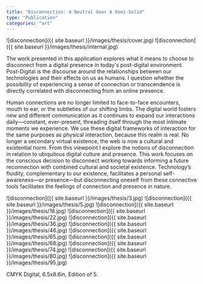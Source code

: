 ```yaml
---
title: "Disconnection: A Neutral Gear A Semi-Solid"
type: "Publication"
categories: "art"
---
```


![disconnection]({{ site.baseurl }}/images/thesis/cover.jpg)
![disconnection]({{ site.baseurl }}/images/thesis/internal.jpg)

The work presented in this application explores what it means to choose to disconnect from a digital presence in today's post-digital environment. Post-Digital is the discourse around the relationships between our technologies and their effects on us as humans. I question whether the possibility of experiencing a sense of connection or transcendence is directly correlated with disconnecting from an online presence.

Human connections are no longer limited to face-to-face encounters, mouth to ear, or the subtleties of our shifting limbs. The digital world fosters new and different communication as it continues to expand our interactions daily—constant, ever-present, threading itself through the most intimate moments we experience. We use these digital frameworks of interaction for the same purposes as physical interaction, because this realm is real. No longer a secondary virtual existence, the web is now a cultural and existential norm. From this viewpoint I explore the notions of disconnection in relation to ubiquitous digital culture and presence. This work focuses on the conscious decision to disconnect working towards informing a future reconnection with combined cultural and societal existence. Technology’s fluidity, complementary to our existence, facilitates a personal self-awareness—or presence—but disconnecting oneself from these connective tools facilitates the feelings of connection and
presence in nature.


![disconnection]({{ site.baseurl }}/images/thesis/3.jpg)
![disconnection]({{ site.baseurl }}/images/thesis/5.jpg)
![disconnection]({{ site.baseurl }}/images/thesis/18.jpg)
![disconnection]({{ site.baseurl }}/images/thesis/22.jpg)
![disconnection]({{ site.baseurl }}/images/thesis/36.jpg)
![disconnection]({{ site.baseurl }}/images/thesis/46.jpg)
![disconnection]({{ site.baseurl }}/images/thesis/65.jpg)
![disconnection]({{ site.baseurl }}/images/thesis/68.jpg)
![disconnection]({{ site.baseurl }}/images/thesis/74.jpg)
![disconnection]({{ site.baseurl }}/images/thesis/80.jpg)
![disconnection]({{ site.baseurl }}/images/thesis/95.jpg)


CMYK Digital, 6.5x8.6in, Edition of 5.
